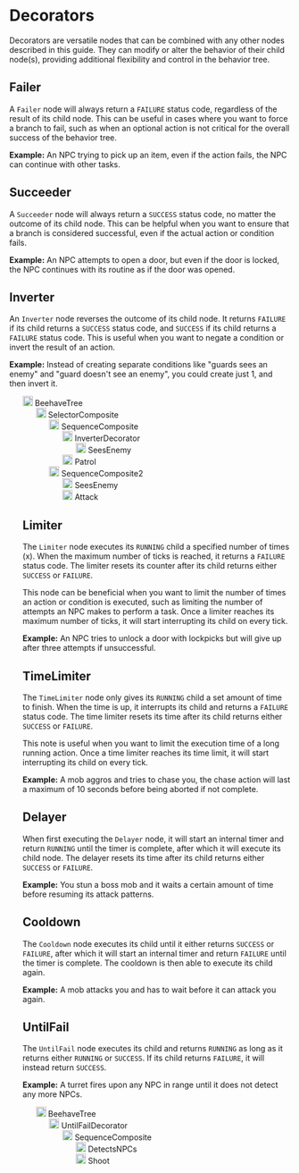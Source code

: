 # Decorators
Decorators are versatile nodes that can be combined with any other nodes described in this guide. They can modify or alter the behavior of their child node(s), providing additional flexibility and control in the behavior tree.

## Failer
A `Failer` node will always return a `FAILURE` status code, regardless of the result of its child node. This can be useful in cases where you want to force a branch to fail, such as when an optional action is not critical for the overall success of the behavior tree.

**Example:** An NPC trying to pick up an item, even if the action fails, the NPC can continue with other tasks.

## Succeeder
A `Succeeder` node will always return a `SUCCESS` status code, no matter the outcome of its child node. This can be helpful when you want to ensure that a branch is considered successful, even if the actual action or condition fails.

**Example:** An NPC attempts to open a door, but even if the door is locked, the NPC continues with its routine as if the door was opened.

## Inverter
An `Inverter` node reverses the outcome of its child node. It returns `FAILURE` if its child returns a `SUCCESS` status code, and `SUCCESS` if its child returns a `FAILURE` status code. This is useful when you want to negate a condition or invert the result of an action.

**Example:** Instead of creating separate conditions like "guards sees an enemy" and "guard doesn't see an enemy", you could create just 1, and then invert it.

<ul style="list-style: none;">
    <li>
        <img src="assets/icons/tree.svg" width="18px"/>
        BeehaveTree
    </li>
    <li>
        <ul style="list-style: none;">
        <li>
            <a href="#/manual/selector?id=selector-node"><img src="assets/icons/selector.svg" width="18px"/></a>
            SelectorComposite
        </li>
        <li>
            <ul style="list-style: none;">
                <li>
                    <a href="#/manual/sequence?id=sequence-node"><img src="assets/icons/sequence.svg" width="18px"/></a>
                    SequenceComposite
                </li>
                <li>
                    <ul style="list-style: none;">
                        <li>
                            <a href="#/manual/decorators?id=inverter"><img src="assets/icons/inverter.svg" width="18px"/></a>
                            InverterDecorator
                        </li>
                        <li>
                            <ul style="list-style: none;">
                                <li>
                                    <a href="#/manual/condition_leaf?id=condition-leaf"><img src="assets/icons/condition.svg" width="18px"/></a>
                                    SeesEnemy
                                </li>
                            </ul>
                        </li>
                        <li>
                            <a href="#/manual/action_leaf?id=action-leaf-node"><img src="assets/icons/action.svg" width="18px"/></a>
                            Patrol
                        </li>
                    </ul>
                </li>
            </ul>
        </li>
        <li>
            <ul style="list-style: none;">
                <li>
                    <a href="#/manual/sequence?id=sequence-node"><img src="assets/icons/sequence.svg" width="18px"/></a>
                    SequenceComposite2
                </li>
                <li>
                    <ul style="list-style: none;">
                        <li>
                            <a href="#/manual/condition_leaf?id=condition-leaf"><img src="assets/icons/condition.svg" width="18px"/></a>
                            SeesEnemy
                        </li>
                        <li>
                            <a href="#/manual/action_leaf?id=action-leaf-node"><img src="assets/icons/action.svg" width="18px"/></a>
                            Attack
                        </li>
                    </ul>
                </li>
            </ul>
        </li>
    </li>
</ul>

## Limiter
The `Limiter` node executes its `RUNNING` child a specified number of times (x). When the maximum number of ticks is reached, it returns a `FAILURE` status code. The limiter resets its counter after its child returns either `SUCCESS` or `FAILURE`.

This node can be beneficial when you want to limit the number of times an action or condition is executed, such as limiting the number of attempts an NPC makes to perform a task. Once a limiter reaches its maximum number of ticks, it will start interrupting its child on every tick.

**Example:** An NPC tries to unlock a door with lockpicks but will give up after three attempts if unsuccessful.

## TimeLimiter
The `TimeLimiter` node only gives its `RUNNING` child a set amount of time to finish. When the time is up, it interrupts its child and returns a `FAILURE` status code. The time limiter resets its time after its child returns either `SUCCESS` or `FAILURE`.

This note is useful when you want to limit the execution time of a long running action. Once a time limiter reaches its time limit, it will start interrupting its child on every tick.

**Example:** A mob aggros and tries to chase you, the chase action will last a maximum of 10 seconds before being aborted if not complete.

## Delayer
When first executing the `Delayer` node, it will start an internal timer and return `RUNNING` until the timer is complete, after which it will execute its child node. The delayer resets its time after its child returns either `SUCCESS` or `FAILURE`.

**Example:** You stun a boss mob and it waits a certain amount of time before resuming its attack patterns.

## Cooldown
The `Cooldown` node executes its child until it either returns `SUCCESS` or `FAILURE`, after which it will start an internal timer and return `FAILURE` until the timer is complete. The cooldown is then able to execute its child again.

**Example:** A mob attacks you and has to wait before it can attack you again.

## UntilFail

The `UntilFail` node executes its child and returns `RUNNING` as long as it returns either `RUNNING` or `SUCCESS`. If its child returns `FAILURE`, it will instead return `SUCCESS`.

**Example:** A turret fires upon any NPC in range until it does not detect any more NPCs.

<ul style="list-style: none;">
    <li>
        <img src="assets/icons/tree.svg" width="18px"/>
        BeehaveTree
    </li>
    <li>
        <ul style="list-style: none;">
            <li>
                <a href="#/manual/decorators?id=untilfail"><img src="assets/icons/until_fail.svg" width="18px"/></a>
                UntilFailDecorator
            </li>
            <li>
                <ul style="list-style: none;">
                    <li>
                        <a href="#/manual/sequence?id=sequence-node"><img src="assets/icons/sequence.svg" width="18px"/></a>
                        SequenceComposite
                    </li>
                    <li>
                        <ul style="list-style: none;">
                            <li>
                                <a href="#/manual/condition_leaf?id=condition-leaf"><img src="assets/icons/condition.svg" width="18px"/></a>
                                DetectsNPCs
                            </li>
                            <li>
                                <a href="#/manual/action_leaf?id=action-leaf-node"><img src="assets/icons/action.svg" width="18px"/></a>
                                Shoot
                            </li>
                        </ul>
                    </li>
                </ul>
            </li>
        </ul>
    </li>
</ul>
